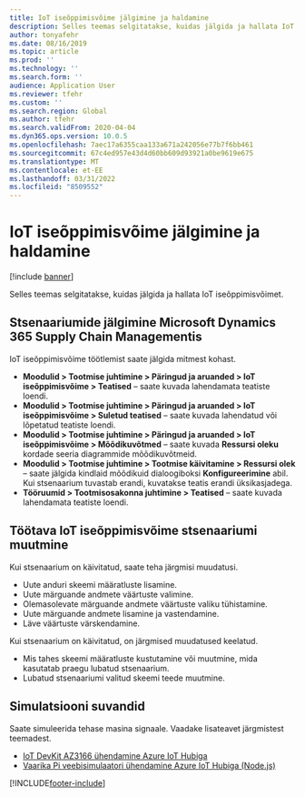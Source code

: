```yaml
---
title: IoT iseõppimisvõime jälgimine ja haldamine
description: Selles teemas selgitatakse, kuidas jälgida ja hallata IoT iseõppimisvõimet.
author: tonyafehr
ms.date: 08/16/2019
ms.topic: article
ms.prod: ''
ms.technology: ''
ms.search.form: ''
audience: Application User
ms.reviewer: tfehr
ms.custom: ''
ms.search.region: Global
ms.author: tfehr
ms.search.validFrom: 2020-04-04
ms.dyn365.ops.version: 10.0.5
ms.openlocfilehash: 7aec17a6355caa133a671a242056e77b7f6bb461
ms.sourcegitcommit: 67c4ed957e43d4d60bb609d93921a0be9619e675
ms.translationtype: MT
ms.contentlocale: et-EE
ms.lasthandoff: 03/31/2022
ms.locfileid: "8509552"
---
```

# <a name="monitor-and-manage-iot-intelligence"></a>IoT iseõppimisvõime jälgimine ja haldamine

[!include [banner](../../includes/banner.md)]

Selles teemas selgitatakse, kuidas jälgida ja hallata IoT iseõppimisvõimet.

## <a name="monitor-scenarios-in-microsoft-dynamics-365-supply-chain-management"></a><a id="monitor-scenarios"></a>Stsenaariumide jälgimine Microsoft Dynamics 365 Supply Chain Managementis

IoT iseõppimisvõime töötlemist saate jälgida mitmest kohast.

+ **Moodulid \> Tootmise juhtimine \> Päringud ja aruanded \> IoT iseõppimisvõime \> Teatised** – saate kuvada lahendamata teatiste loendi.
+ **Moodulid \> Tootmise juhtimine \> Päringud ja aruanded \> IoT iseõppimisvõime \> Suletud teatised** – saate kuvada lahendatud või lõpetatud teatiste loendi.
+ **Moodulid \> Tootmise juhtimine \> Päringud ja aruanded \> IoT iseõppimisvõime \> Mõõdikuvõtmed** – saate kuvada **Ressursi oleku** kordade seeria diagrammide mõõdikuvõtmeid.
+ **Moodulid \> Tootmise juhtimine \> Tootmise käivitamine \> Ressursi olek** – saate jälgida kindlaid mõõdikuid dialoogiboksi **Konfigureerimine** abil. Kui stsenaarium tuvastab erandi, kuvatakse teatis erandi üksikasjadega.
+ **Tööruumid \> Tootmisosakonna juhtimine \> Teatised** – saate kuvada lahendamata teatiste loendi.

## <a name="modify-a-running-iot-intelligence-scenario"></a>Töötava IoT iseõppimisvõime stsenaariumi muutmine

Kui stsenaarium on käivitatud, saate teha järgmisi muudatusi.

+ Uute anduri skeemi määratluste lisamine.
+ Uute märguande andmete väärtuste valimine.
+ Olemasolevate märguande andmete väärtuste valiku tühistamine.
+ Uute märguande andmete lisamine ja vastendamine.
+ Läve väärtuste värskendamine.

Kui stsenaarium on käivitatud, on järgmised muudatused keelatud.

+ Mis tahes skeemi määratluste kustutamine või muutmine, mida kasutatab praegu lubatud stsenaarium.
+ Lubatud stsenaariumi valitud skeemi teede muutmine.

## <a name="simulation-options"></a>Simulatsiooni suvandid

Saate simuleerida tehase masina signaale. Vaadake lisateavet järgmistest teemadest.

+ [IoT DevKit AZ3166 ühendamine Azure IoT Hubiga](/azure/iot-hub/iot-hub-arduino-iot-devkit-az3166-get-started)
+ [Vaarika Pi veebisimulaatori ühendamine Azure IoT Hubiga (Node.js)](/azure/iot-hub/iot-hub-raspberry-pi-web-simulator-get-started)


[!INCLUDE[footer-include](../../includes/footer-banner.md)]
